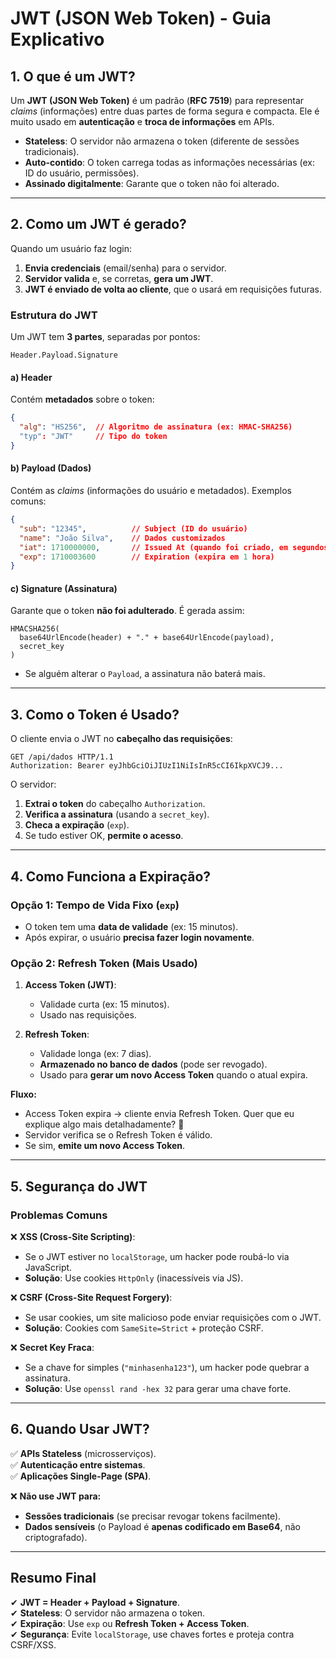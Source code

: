 # **JWT (JSON Web Token) - Guia Explicativo**  

## **1. O que é um JWT?**  
Um **JWT (JSON Web Token)** é um padrão (**RFC 7519**) para representar *claims* (informações) entre duas partes de forma segura e compacta. Ele é muito usado em **autenticação** e **troca de informações** em APIs.  

- **Stateless**: O servidor não armazena o token (diferente de sessões tradicionais).  
- **Auto-contido**: O token carrega todas as informações necessárias (ex: ID do usuário, permissões).  
- **Assinado digitalmente**: Garante que o token não foi alterado.  

---

## **2. Como um JWT é gerado?**  
Quando um usuário faz login:  

1. **Envia credenciais** (email/senha) para o servidor.  
2. **Servidor valida** e, se corretas, **gera um JWT**.  
3. **JWT é enviado de volta ao cliente**, que o usará em requisições futuras.  

### **Estrutura do JWT**  
Um JWT tem **3 partes**, separadas por pontos:  

```
Header.Payload.Signature
```  

#### **a) Header**  
Contém **metadados** sobre o token:  
```json
{
  "alg": "HS256",  // Algoritmo de assinatura (ex: HMAC-SHA256)
  "typ": "JWT"     // Tipo do token
}
```  

#### **b) Payload (Dados)**  
Contém as *claims* (informações do usuário e metadados). Exemplos comuns:  
```json
{
  "sub": "12345",          // Subject (ID do usuário)
  "name": "João Silva",    // Dados customizados
  "iat": 1710000000,       // Issued At (quando foi criado, em segundos Unix)
  "exp": 1710003600        // Expiration (expira em 1 hora)
}
```  

#### **c) Signature (Assinatura)**  
Garante que o token **não foi adulterado**. É gerada assim:  
```
HMACSHA256(
  base64UrlEncode(header) + "." + base64UrlEncode(payload),
  secret_key
)
```  
- Se alguém alterar o `Payload`, a assinatura não baterá mais.  

---

## **3. Como o Token é Usado?**  
O cliente envia o JWT no **cabeçalho das requisições**:  
```http
GET /api/dados HTTP/1.1
Authorization: Bearer eyJhbGciOiJIUzI1NiIsInR5cCI6IkpXVCJ9...
```  

O servidor:  
1. **Extrai o token** do cabeçalho `Authorization`.  
2. **Verifica a assinatura** (usando a `secret_key`).  
3. **Checa a expiração** (`exp`).  
4. Se tudo estiver OK, **permite o acesso**.  

---

## **4. Como Funciona a Expiração?**  
### **Opção 1: Tempo de Vida Fixo (`exp`)**  
- O token tem uma **data de validade** (ex: 15 minutos).  
- Após expirar, o usuário **precisa fazer login novamente**.  

### **Opção 2: Refresh Token (Mais Usado)**  
1. **Access Token (JWT)**:  
   - Validade curta (ex: 15 minutos).  
   - Usado nas requisições.  

2. **Refresh Token**:  
   - Validade longa (ex: 7 dias).  
   - **Armazenado no banco de dados** (pode ser revogado).  
   - Usado para **gerar um novo Access Token** quando o atual expira.  

**Fluxo:**  
- Access Token expira → cliente envia Refresh Token.  Quer que eu explique algo mais detalhadamente? 🚀
- Servidor verifica se o Refresh Token é válido.  
- Se sim, **emite um novo Access Token**.  

---

## **5. Segurança do JWT**  
### **Problemas Comuns**  
❌ **XSS (Cross-Site Scripting)**:  
   - Se o JWT estiver no `localStorage`, um hacker pode roubá-lo via JavaScript.  
   - **Solução**: Use cookies `HttpOnly` (inacessíveis via JS).  

❌ **CSRF (Cross-Site Request Forgery)**:  
   - Se usar cookies, um site malicioso pode enviar requisições com o JWT.  
   - **Solução**: Cookies com `SameSite=Strict` + proteção CSRF.  

❌ **Secret Key Fraca**:  
   - Se a chave for simples (`"minhasenha123"`), um hacker pode quebrar a assinatura.  
   - **Solução**: Use `openssl rand -hex 32` para gerar uma chave forte.  

---

## **6. Quando Usar JWT?**  
✅ **APIs Stateless** (microsserviços).  
✅ **Autenticação entre sistemas**.  
✅ **Aplicações Single-Page (SPA)**.  

❌ **Não use JWT para:**  
- **Sessões tradicionais** (se precisar revogar tokens facilmente).  
- **Dados sensíveis** (o Payload é **apenas codificado em Base64**, não criptografado).  

---

## **Resumo Final**  
✔ **JWT = Header + Payload + Signature**.  
✔ **Stateless**: O servidor não armazena o token.  
✔ **Expiração**: Use `exp` ou **Refresh Token + Access Token**.  
✔ **Segurança**: Evite `localStorage`, use chaves fortes e proteja contra CSRF/XSS.  
